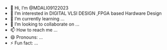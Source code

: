 - 👋 Hi, I’m @MDALI09122023
- 👀 I’m interested in DIGITAL VLSI DESIGN ,FPGA based Hardware Design
- 🌱 I’m currently learning ...
- 💞️ I’m looking to collaborate on ...
- 📫 How to reach me ...
- 😄 Pronouns: ...
- ⚡ Fun fact: ...

<!---
MDALI09122023/MDALI09122023 is a ✨ special ✨ repository because its `README.md` (this file) appears on your GitHub profile.
You can click the Preview link to take a look at your changes.
--->
